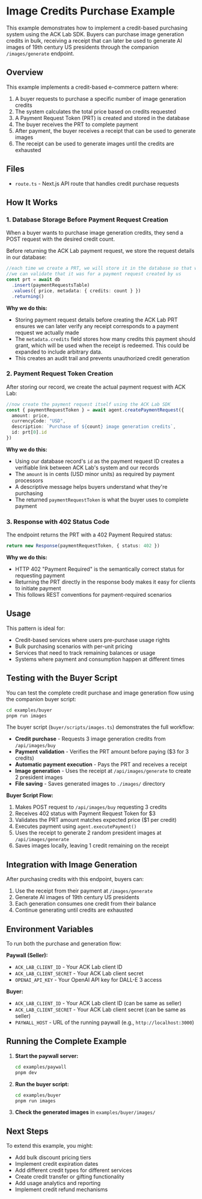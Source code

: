 # Image Credits Purchase Example

This example demonstrates how to implement a credit-based purchasing system using the ACK Lab SDK. Buyers can purchase image generation credits in bulk, receiving a receipt that can later be used to generate AI images of 19th century US presidents through the companion `/images/generate` endpoint.

## Overview

This example implements a credit-based e-commerce pattern where:

1. A buyer requests to purchase a specific number of image generation credits
2. The system calculates the total price based on credits requested
3. A Payment Request Token (PRT) is created and stored in the database
4. The buyer receives the PRT to complete payment
5. After payment, the buyer receives a receipt that can be used to generate images
6. The receipt can be used to generate images until the credits are exhausted

## Files

- `route.ts` - Next.js API route that handles credit purchase requests

## How It Works

### 1. Database Storage Before Payment Request Creation

When a buyer wants to purchase image generation credits, they send a POST request with the desired credit count.

Before returning the ACK Lab payment request, we store the request details in our database:

```typescript
//each time we create a PRT, we will store it in the database so that when we receive a receipt
//we can validate that it was for a payment request created by us
const prt = await db
  .insert(paymentRequestsTable)
  .values({ price, metadata: { credits: count } })
  .returning()
```

**Why we do this:**

- Storing payment request details before creating the ACK Lab PRT ensures we can later verify any receipt corresponds to a payment request we actually made
- The `metadata.credits` field stores how many credits this payment should grant, which will be used when the receipt is redeemed. This could be expanded to include arbitrary data.
- This creates an audit trail and prevents unauthorized credit generation

### 2. Payment Request Token Creation

After storing our record, we create the actual payment request with ACK Lab:

```typescript
//now create the payment request itself using the ACK Lab SDK
const { paymentRequestToken } = await agent.createPaymentRequest({
  amount: price,
  currencyCode: "USD",
  description: `Purchase of ${count} image generation credits`,
  id: prt[0].id
})
```

**Why we do this:**

- Using our database record's `id` as the payment request ID creates a verifiable link between ACK Lab's system and our records
- The `amount` is in cents (USD minor units) as required by payment processors
- A descriptive message helps buyers understand what they're purchasing
- The returned `paymentRequestToken` is what the buyer uses to complete payment

### 3. Response with 402 Status Code

The endpoint returns the PRT with a 402 Payment Required status:

```typescript
return new Response(paymentRequestToken, { status: 402 })
```

**Why we do this:**

- HTTP 402 "Payment Required" is the semantically correct status for requesting payment
- Returning the PRT directly in the response body makes it easy for clients to initiate payment
- This follows REST conventions for payment-required scenarios

## Usage

This pattern is ideal for:

- Credit-based services where users pre-purchase usage rights
- Bulk purchasing scenarios with per-unit pricing
- Services that need to track remaining balances or usage
- Systems where payment and consumption happen at different times

## Testing with the Buyer Script

You can test the complete credit purchase and image generation flow using the companion buyer script:

```bash
cd examples/buyer
pnpm run images
```

The buyer script (`buyer/scripts/images.ts`) demonstrates the full workflow:

- **Credit purchase** - Requests 3 image generation credits from `/api/images/buy`
- **Payment validation** - Verifies the PRT amount before paying ($3 for 3 credits)
- **Automatic payment execution** - Pays the PRT and receives a receipt
- **Image generation** - Uses the receipt at `/api/images/generate` to create 2 president images
- **File saving** - Saves generated images to `./images/` directory

**Buyer Script Flow:**

1. Makes POST request to `/api/images/buy` requesting 3 credits
2. Receives 402 status with Payment Request Token for $3
3. Validates the PRT amount matches expected price ($1 per credit)
4. Executes payment using `agent.executePayment()`
5. Uses the receipt to generate 2 random president images at `/api/images/generate`
6. Saves images locally, leaving 1 credit remaining on the receipt

## Integration with Image Generation

After purchasing credits with this endpoint, buyers can:

1. Use the receipt from their payment at `/images/generate`
2. Generate AI images of 19th century US presidents
3. Each generation consumes one credit from their balance
4. Continue generating until credits are exhausted

## Environment Variables

To run both the purchase and generation flow:

**Paywall (Seller):**

- `ACK_LAB_CLIENT_ID` - Your ACK Lab client ID
- `ACK_LAB_CLIENT_SECRET` - Your ACK Lab client secret
- `OPENAI_API_KEY` - Your OpenAI API key for DALL-E 3 access

**Buyer:**

- `ACK_LAB_CLIENT_ID` - Your ACK Lab client ID (can be same as seller)
- `ACK_LAB_CLIENT_SECRET` - Your ACK Lab client secret (can be same as seller)
- `PAYWALL_HOST` - URL of the running paywall (e.g., `http://localhost:3000`)

## Running the Complete Example

1. **Start the paywall server:**

   ```bash
   cd examples/paywall
   pnpm dev
   ```

2. **Run the buyer script:**

   ```bash
   cd examples/buyer
   pnpm run images
   ```

3. **Check the generated images** in `examples/buyer/images/`

## Next Steps

To extend this example, you might:

- Add bulk discount pricing tiers
- Implement credit expiration dates
- Add different credit types for different services
- Create credit transfer or gifting functionality
- Add usage analytics and reporting
- Implement credit refund mechanisms
